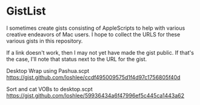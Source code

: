 # GistList
I sometimes create gists consisting of AppleScripts to help with various creative endeavors of Mac users. I hope to collect the URLS for these various gists in this repository.

If a link doesn't work, then I may not yet have made the gist public. If that's the case, I'll note that status next to the URL for the gist.

Desktop Wrap using Pashua.scpt
https://gist.github.com/loshlee/ccdf495009575d1f4d97c1756805f40d

Sort and cat VOBs to desktop.scpt
https://gist.github.com/loshlee/59936434a6f47996ef5c445ca1443a62
